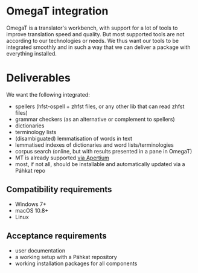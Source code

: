 # OmegaT integration

OmegaT is a translator's workbench, with support for a lot of tools to improve translation speed and quality. But most supported tools are not according to our technologies or needs. We thus want our tools to be integrated smoothly and in such a way that we can deliver a package with everything installed.

# Deliverables

We want the following integrated:

* spellers (hfst-ospell + zhfst files, or any other lib that can read zhfst files)
* grammar checkers (as an alternative or complement to spellers)
* dictionaries
* terminology lists
* (disambiguated) lemmatisation of words in text
* lemmatised indexes of dictionaries and word lists/terminologies
* corpus search (online, but with results presented in a pane in OmegaT)
* MT is already supported [via Apertium](http://wiki.apertium.org/wiki/Apertium_OmegaT_Native "Apertium OmegaT Native article on the Apertium wiki")
* most, if not all, should be installable and automatically updated via a Páhkat repo

## Compatibility requirements

* Windows 7+
* macOS 10.8+
* Linux

## Acceptance requirements

* user documentation
* a working setup with a Páhkat repository
* working installation packages for all components
